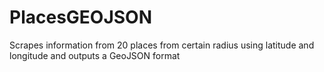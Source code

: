 # PlacesGEOJSON
Scrapes information from 20 places from certain radius using latitude and longitude and outputs a GeoJSON format
